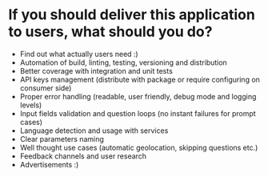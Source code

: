 # If you should deliver this application to users, what should you do?

* Find out what actually users need :)
* Automation of build, linting, testing, versioning and distribution
* Better coverage with integration and unit tests 
* API keys management (distribute with package or require configuring on consumer side)
* Proper error handling (readable, user friendly, debug mode and logging levels)
* Input fields validation and question loops (no instant failures for prompt cases)
* Language detection and usage with services
* Clear parameters naming
* Well thought use cases (automatic geolocation, skipping questions etc.)
* Feedback channels and user research
* Advertisements :)
